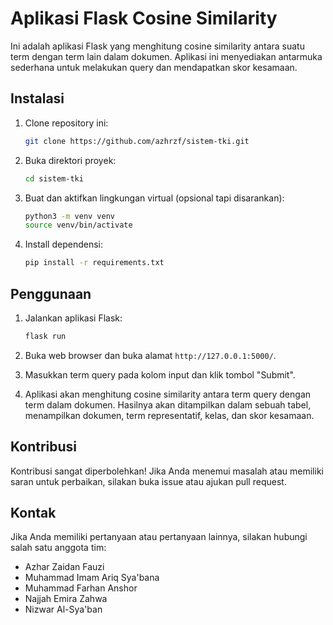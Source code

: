 # Aplikasi Flask Cosine Similarity

Ini adalah aplikasi Flask yang menghitung cosine similarity antara suatu term dengan term lain dalam dokumen. Aplikasi ini menyediakan antarmuka sederhana untuk melakukan query dan mendapatkan skor kesamaan.

## Instalasi

1. Clone repository ini:

   ```bash
   git clone https://github.com/azhrzf/sistem-tki.git
   ```

2. Buka direktori proyek:

   ```bash
   cd sistem-tki
   ```

3. Buat dan aktifkan lingkungan virtual (opsional tapi disarankan):

   ```bash
   python3 -m venv venv
   source venv/bin/activate
   ```

4. Install dependensi:

   ```bash
   pip install -r requirements.txt
   ```

## Penggunaan

1. Jalankan aplikasi Flask:

   ```bash
   flask run
   ```

2. Buka web browser dan buka alamat `http://127.0.0.1:5000/`.

3. Masukkan term query pada kolom input dan klik tombol "Submit".

4. Aplikasi akan menghitung cosine similarity antara term query dengan term dalam dokumen. Hasilnya akan ditampilkan dalam sebuah tabel, menampilkan dokumen, term representatif, kelas, dan skor kesamaan.


## Kontribusi

Kontribusi sangat diperbolehkan! Jika Anda menemui masalah atau memiliki saran untuk perbaikan, silakan buka issue atau ajukan pull request.

## Kontak

Jika Anda memiliki pertanyaan atau pertanyaan lainnya, silakan hubungi salah satu anggota tim:

- Azhar Zaidan Fauzi
- Muhammad Imam Ariq Sya'bana
- Muhammad Farhan Anshor
- Najjah Emira Zahwa
- Nizwar Al-Sya'ban
